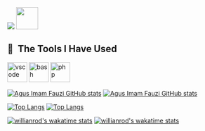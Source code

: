 <img src="https://capsule-render.vercel.app/api?type=waving&color=auto&height=300&section=header&text=Hai&fontSize=90" />

<a href="https://www.instagram.com/agus7fauzi">
  <img height="50" src="https://user-images.githubusercontent.com/46517096/166974368-9798f39f-1f46-499c-b14e-81f0a3f83a06.png"/>
</a>

<h2> 🚀 &nbsp;The Tools I Have Used</h2>
<p align="left">
<img src="https://cdn.jsdelivr.net/gh/devicons/devicon/icons/vscode/vscode-original.svg" alt="vscode" width="45" height="45"/>
<img src="https://cdn.jsdelivr.net/gh/devicons/devicon/icons/bash/bash-original.svg" alt="bash" width="45" height="45"/>
<img src="https://cdn.jsdelivr.net/gh/devicons/devicon/icons/php/php-original.svg" alt="php" width="45" height="45"/>
</p>

[![Agus Imam Fauzi GitHub stats](https://github-readme-stats.vercel.app/api?username=agus7fauzi&count_private=true&show_icons=true&theme=radical#gh-dark-mode-only)](https://github.com/anuraghazra/github-readme-stats)
[![Agus Imam Fauzi GitHub stats](https://github-readme-stats.vercel.app/api?username=agus7fauzi&count_private=true&show_icons=true&theme=default#gh-light-mode-only)](https://github.com/anuraghazra/github-readme-stats)

[![Top Langs](https://github-readme-stats.vercel.app/api/top-langs/?username=agus7fauzi&theme=radical#gh-dark-mode-only)](https://github.com/anuraghazra/github-readme-stats)
[![Top Langs](https://github-readme-stats.vercel.app/api/top-langs/?username=agus7fauzi&theme=default#gh-light-mode-only)](https://github.com/anuraghazra/github-readme-stats)

[![willianrod's wakatime stats](https://github-readme-stats.vercel.app/api/wakatime?username=@agus7fauzi&theme=radical#gh-dark-mode-only)](https://github.com/anuraghazra/github-readme-stats)
[![willianrod's wakatime stats](https://github-readme-stats.vercel.app/api/wakatime?username=@agus7fauzi&theme=default#gh-light-mode-only)](https://github.com/anuraghazra/github-readme-stats)
